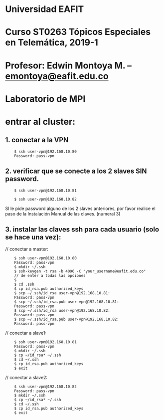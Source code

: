 # Universidad EAFIT
# Curso ST0263 Tópicos Especiales en Telemática, 2019-1
# Profesor: Edwin Montoya M. – emontoya@eafit.edu.co
# Laboratorio de MPI

# entrar al cluster:

## 1. conectar a la VPN

        $ ssh user-vpn@192.168.10.80
        Password: pass-vpn

## 2. verificar que se conecte a los 2 slaves SIN password.

        $ ssh user-vpn@192.168.10.81

        $ ssh user-vpn@192.168.10.82

SI le pide password alguno de los 2 slaves anteriores, por favor realice el paso de la Instalación Manual de las claves. (numeral 3)

## 3. instalar las claves ssh para cada usuario (solo se hace una vez):

// conectar a master:

        $ ssh user-vpn@192.168.10.80
        Password: pass-vpn
        $ mkdir ~/.ssh
        $ ssh-keygen -t rsa -b 4096 -C "your_username@eafit.edu.co"
        // de enter a todas las opciones
        $
        $ cd .ssh
        $ cp id_rsa.pub authorized_keys
        $ scp ~/.ssh/id_rsa user-vpn@192.168.10.81:
        Password: pass-vpn
        $ scp ~/.ssh/id_rsa.pub user-vpn@192.168.10.81:
        Password: pass-vpn
        $ scp ~/.ssh/id_rsa user-vpn@192.168.10.82:
        Password: pass-vpn
        $ scp ~/.ssh/id_rsa.pub user-vpn@192.168.10.82:
        Password: pass-vpn

// conectar a slave1:

        $ ssh user-vpn@192.168.10.81
        Password: pass-vpn        
        $ mkdir ~/.ssh
        $ cp ~/id_rsa* ~/.ssh
        $ cd ~/.ssh
        $ cp id_rsa.pub authorized_keys
        $ exit

// conectar a slave2:

        $ ssh user-vpn@192.168.10.82
        Password: pass-vpn        
        $ mkdir ~/.ssh
        $ cp ~/id_rsa* ~/.ssh
        $ cd ~/.ssh
        $ cp id_rsa.pub authorized_keys
        $ exit

